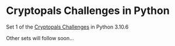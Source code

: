 # Cryptopals Challenges in Python

Set 1 of the [Cryptopals Challenges](https://cryptopals.com/) in Python 3.10.6

Other sets will follow soon...

